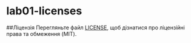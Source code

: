 # lab01-licenses

##Ліцензія 
Перегляньте файл [LICENSE](LICENSE), щоб дізнатися про ліцензійні права та обмеження (MIT).